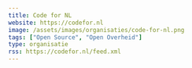 ```yaml
---
title: Code for NL
website: https://codefor.nl
image: /assets/images/organisaties/code-for-nl.png
tags: ["Open Source", "Open Overheid"]
type: organisatie
rss: https://codefor.nl/feed.xml
---
```

